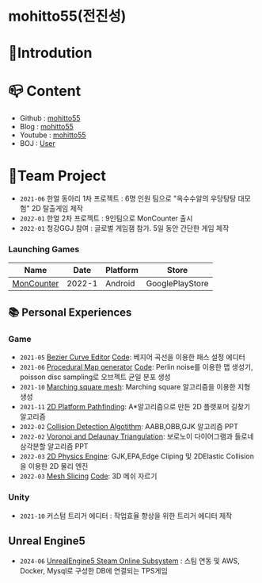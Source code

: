 # mohitto55(전진성)
# :seedling:Introdution


# :mailbox_closed:	Content

- Github : [mohitto55](https://github.com/mohitto55)
- Blog : [mohitto55](https://mohitto55.github.io/)
- Youtube : [mohitto55](https://www.youtube.com/channel/UC8W2bMSmNDc4C8LNdywOhsw)
- BOJ : [User](https://www.acmicpc.net/user/dkak14)

# :office:Team Project
- `2021-06` 한얼 동아리 1차 프로젝트 : 6명 인원 팀으로 "옥수수알의 우당탕탕 대모험" 2D 탈출게임 제작
- `2022-01` 한얼 2차 프로젝트 : 9인팀으로 MonCounter 출시
- `2022-01` 청강GGJ 참여 : 글로벌 게임잼 참가. 5일 동안 간단한 게임 제작


### Launching Games
|Name|Date|Platform|Store|
|----|----|---------|----|
|[MonCounter](https://play.google.com/store/apps/details?id=com.Haneol.HuntMonster&hl=ko-KR)| 2022-1 | Android | GooglePlayStore|

## :books: Personal Experiences
### Game
- `2021-05` [Bezier Curve Editor](https://github.com/mohitto55/BezierPath) [Code](https://github.com/mohitto55/BezierPath): 베지어 곡선을 이용한 패스 설정 에디터
- `2021-06` [Procedural Map generator](https://www.youtube.com/watch?v=NGc5VyhB-Fs) [Code](https://github.com/mohitto55/Procedural_Map_Test): Perlin noise를 이용한 맵 생성기, poisson disc sampling로 오브젝트 균일 분포 생성
- `2021-10` [Marching square mesh](https://youtu.be/zcBKiW-J6MM): Marching square 알고리즘을 이용한 지형 생성
- `2021-11` [2D Platform Pathfinding](https://youtu.be/3GwQs5rI4q4): A*알고리즘으로 만든 2D 플랫포머 길찾기 알고리즘
- `2022-02` [Collision Detection Algotithm](https://www.slideshare.net/ssuserbe87d6/collision-detection-algorithms): AABB,OBB,GJK 알고리즘 PPT
- `2022-02` [Voronoi and Delaunay Triangulation](https://www.slideshare.net/ssuserbe87d6/ss-251207958): 보로노이 다이어그램과 들로네 삼각분할 알고리즘 PPT
- `2022-03` [2D Physics Engine](https://youtu.be/MUlJBPiigdM): GJK,EPA,Edge Cliping 및 2DElastic Collision을 이용한 2D 물리 엔진
- `2022-03` [Mesh Slicing](https://youtu.be/ac-RdJ4ueUU) [Code](https://github.com/mohitto55/Mesh-Slicing): 3D 메쉬 자르기

### Unity
- `2021-10` 커스텀 트리거 에디터 : 작업효율 향상을 위한 트리거 에디터 제작

## Unreal Engine5
- `2024-06` [UnrealEngine5 Steam Online Subsystem]([https://youtu.be/ac-RdJ4ueUU](https://www.youtube.com/watch?v=d4iWSslU35I)) : 스팀 연동 및 AWS, Docker, Mysql로 구성한 DB에 연결되는 TPS게임


